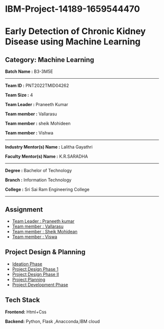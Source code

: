 # IBM-Project-14189-1659544470

# Early Detection of Chronic Kidney Disease using Machine Learning


## Category: Machine Learning


**Batch Name :** B3-3M5E

---

**Team ID :** PNT2022TMID04262

**Team Size :** 4

**Team Leader :** Praneeth Kumar

**Team member :** Vallarasu

**Team member :** sheik Mohideen

**Team member :** Vishwa

---
**Industry Mentor(s) Name :** Lalitha Gayathri

**Faculty Mentor(s) Name :** K.R.SARADHA

---

**Degree	:**	
Bachelor of Technology

**Branch	:**	
Information Technology

**College	:**	
Sri Sai Ram Engineering College

---





## Assignment  

 - [Team Leader : Praneeth kumar](https://github.com/IBM-EPBL/IBM-Project-14189-1659544470/tree/main/Assignment/Team%20Lead%20%20-%20Praneeth)
 - [Team member : Vallarasu](https://github.com/IBM-EPBL/IBM-Project-14189-1659544470/tree/main/Assignment/M1%20-%20Vallarasu)
 - [Team member : Sheik Mohidean](https://github.com/IBM-EPBL/IBM-Project-14189-1659544470/tree/main/Assignment/M2%20-%20Sheik)
 - [Team member : Viswa](https://github.com/IBM-EPBL/IBM-Project-14189-1659544470/tree/main/Assignment/M3%20-%20Vishwa)


## Project Design & Planning
- [Ideation Phase](https://github.com/IBM-EPBL/IBM-Project-14189-1659544470/tree/main/Project_Design%26Planning/Ideation_Phase)
- [Project Design Phase 1](https://github.com/IBM-EPBL/IBM-Project-14189-1659544470/tree/main/Project_Design%26Planning/Design_Phase_01)
- [Project Design Phase II](https://github.com/IBM-EPBL/IBM-Project-14189-1659544470/tree/main/Project_Design%26Planning/Design_Phase_02)
- [Project Planning](https://github.com/IBM-EPBL/IBM-Project-14189-1659544470/tree/main/Project_Design%26Planning/Project_Planning)
- [Project Development Phase](https://github.com/IBM-EPBL/IBM-Project-14189-1659544470/tree/main/Project_Design%26Planning/Project%20Development%20phase)

## Tech Stack

**Frontend:** Html+Css

**Backend:** Python, Flask ,Anacconda,IBM cloud















